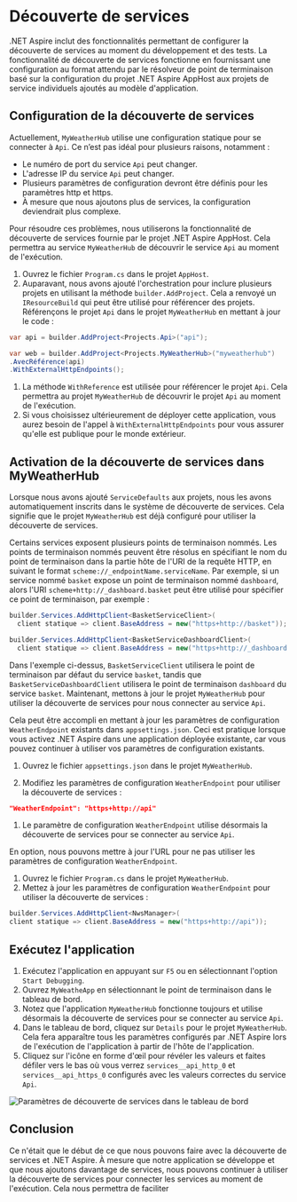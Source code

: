 # Découverte de services

.NET Aspire inclut des fonctionnalités permettant de configurer la découverte de services au moment du développement et des tests. La fonctionnalité de découverte de services fonctionne en fournissant une configuration au format attendu par le résolveur de point de terminaison basé sur la configuration du projet .NET Aspire AppHost aux projets de service individuels ajoutés au modèle d'application.

## Configuration de la découverte de services

Actuellement, `MyWeatherHub` utilise une configuration statique pour se connecter à `Api`. Ce n’est pas idéal pour plusieurs raisons, notamment :

- Le numéro de port du service `Api` peut changer.
- L'adresse IP du service `Api` peut changer.
- Plusieurs paramètres de configuration devront être définis pour les paramètres http et https.
- À mesure que nous ajoutons plus de services, la configuration deviendrait plus complexe.

Pour résoudre ces problèmes, nous utiliserons la fonctionnalité de découverte de services fournie par le projet .NET Aspire AppHost. Cela permettra au service `MyWeatherHub` de découvrir le service `Api` au moment de l'exécution.

1. Ouvrez le fichier `Program.cs` dans le projet `AppHost`.
1. Auparavant, nous avons ajouté l'orchestration pour inclure plusieurs projets en utilisant la méthode `builder.AddProject`. Cela a renvoyé un `IResourceBuild` qui peut être utilisé pour référencer des projets. Référençons le projet `Api` dans le projet `MyWeatherHub` en mettant à jour le code :

  ```csharp
  var api = builder.AddProject<Projects.Api>("api");

  var web = builder.AddProject<Projects.MyWeatherHub>("myweatherhub")
  .AvecRéférence(api)
  .WithExternalHttpEndpoints();
  ```

1. La méthode `WithReference` est utilisée pour référencer le projet `Api`. Cela permettra au projet `MyWeatherHub` de découvrir le projet `Api` au moment de l'exécution.
1. Si vous choisissez ultérieurement de déployer cette application, vous aurez besoin de l'appel à `WithExternalHttpEndpoints` pour vous assurer qu'elle est publique pour le monde extérieur.

## Activation de la découverte de services dans MyWeatherHub

Lorsque nous avons ajouté `ServiceDefaults` aux projets, nous les avons automatiquement inscrits dans le système de découverte de services. Cela signifie que le projet `MyWeatherHub` est déjà configuré pour utiliser la découverte de services.

Certains services exposent plusieurs points de terminaison nommés. Les points de terminaison nommés peuvent être résolus en spécifiant le nom du point de terminaison dans la partie hôte de l'URI de la requête HTTP, en suivant le format `scheme://_endpointName.serviceName`. Par exemple, si un service nommé `basket` expose un point de terminaison nommé `dashboard`, alors l'URI `scheme+http://_dashboard.basket` peut être utilisé pour spécifier ce point de terminaison, par exemple :

```csharp
builder.Services.AddHttpClient<BasketServiceClient>(
  client statique => client.BaseAddress = new("https+http://basket"));

builder.Services.AddHttpClient<BasketServiceDashboardClient>(
  client statique => client.BaseAddress = new("https+http://_dashboard.basket"));
```

Dans l'exemple ci-dessus, `BasketServiceClient` utilisera le point de terminaison par défaut du service `basket`, tandis que `BasketServiceDashboardClient` utilisera le point de terminaison `dashboard` du service `basket`. Maintenant, mettons à jour le projet `MyWeatherHub` pour utiliser la découverte de services pour nous connecter au service `Api`.

Cela peut être accompli en mettant à jour les paramètres de configuration `WeatherEndpoint` existants dans `appsettings.json`. Ceci est pratique lorsque vous activez .NET Aspire dans une application déployée existante, car vous pouvez continuer à utiliser vos paramètres de configuration existants.

1. Ouvrez le fichier `appsettings.json` dans le projet `MyWeatherHub`.

1. Modifiez les paramètres de configuration `WeatherEndpoint` pour utiliser la découverte de services :

  ```json
  "WeatherEndpoint": "https+http://api"
  ```

1. Le paramètre de configuration `WeatherEndpoint` utilise désormais la découverte de services pour se connecter au service `Api`.

En option, nous pouvons mettre à jour l'URL pour ne pas utiliser les paramètres de configuration `WeatherEndpoint`.

1. Ouvrez le fichier `Program.cs` dans le projet `MyWeatherHub`.
1. Mettez à jour les paramètres de configuration `WeatherEndpoint` pour utiliser la découverte de services :

  ```csharp
  builder.Services.AddHttpClient<NwsManager>(
  client statique => client.BaseAddress = new("https+http://api"));
  ```

## Exécutez l'application

1. Exécutez l'application en appuyant sur `F5` ou en sélectionnant l'option `Start Debugging`.
1. Ouvrez `MyWeatheApp` en sélectionnant le point de terminaison dans le tableau de bord.
1. Notez que l'application `MyWeatherHub` fonctionne toujours et utilise désormais la découverte de services pour se connecter au service `Api`.
1. Dans le tableau de bord, cliquez sur `Details` pour le projet `MyWeatherHub`. Cela fera apparaître tous les paramètres configurés par .NET Aspire lors de l'exécution de l'application à partir de l'hôte de l'application.
1. Cliquez sur l'icône en forme d'œil pour révéler les valeurs et faites défiler vers le bas où vous verrez `services__api_http_0` et `services__api_https_0` configurés avec les valeurs correctes du service `Api`.

  ![Paramètres de découverte de services dans le tableau de bord](media/dashboard-servicediscovery.png)

## Conclusion

Ce n'était que le début de ce que nous pouvons faire avec la découverte de services et .NET Aspire. À mesure que notre application se développe et que nous ajoutons davantage de services, nous pouvons continuer à utiliser la découverte de services pour connecter les services au moment de l'exécution. Cela nous permettra de faciliter
